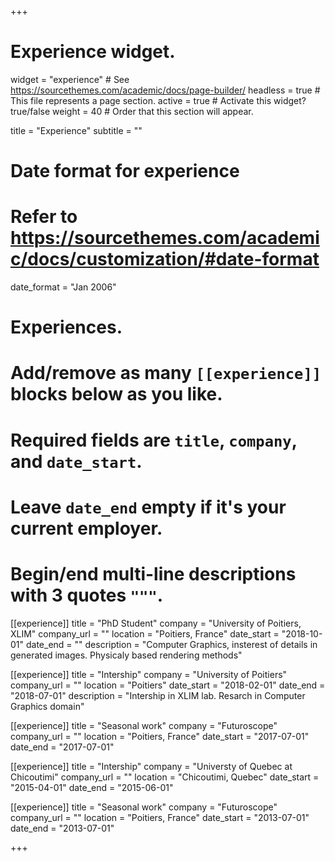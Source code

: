 +++
# Experience widget.
widget = "experience"  # See https://sourcethemes.com/academic/docs/page-builder/
headless = true  # This file represents a page section.
active = true  # Activate this widget? true/false
weight = 40  # Order that this section will appear.

title = "Experience"
subtitle = ""

# Date format for experience
#   Refer to https://sourcethemes.com/academic/docs/customization/#date-format
date_format = "Jan 2006"

# Experiences.
#   Add/remove as many `[[experience]]` blocks below as you like.
#   Required fields are `title`, `company`, and `date_start`.
#   Leave `date_end` empty if it's your current employer.
#   Begin/end multi-line descriptions with 3 quotes `"""`.
[[experience]]
  title = "PhD Student"
  company = "University of Poitiers, XLIM"
  company_url = ""
  location = "Poitiers, France"
  date_start = "2018-10-01"
  date_end = ""
  description = "Computer Graphics, insterest of details in generated images. Physicaly based  rendering methods"

[[experience]]
  title = "Intership"
  company = "University of Poitiers"
  company_url = ""
  location = "Poitiers"
  date_start = "2018-02-01"
  date_end = "2018-07-01"
  description = "Intership in XLIM lab. Resarch in Computer Graphics domain"

[[experience]]
  title = "Seasonal work"
  company = "Futuroscope"
  company_url = ""
  location = "Poitiers, France"
  date_start = "2017-07-01"
  date_end = "2017-07-01"

[[experience]]
  title = "Intership"
  company = "Universty of Quebec at Chicoutimi"
  company_url = ""
  location = "Chicoutimi, Quebec"
  date_start = "2015-04-01"
  date_end = "2015-06-01"

[[experience]]
  title = "Seasonal work"
  company = "Futuroscope"
  company_url = ""
  location = "Poitiers, France"
  date_start = "2013-07-01"
  date_end = "2013-07-01"

+++
